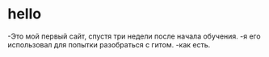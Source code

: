 # hello
-Это мой первый сайт, спустя три  недели после начала обучения.
-я его использовал для попытки разобраться с гитом.
-как есть.
